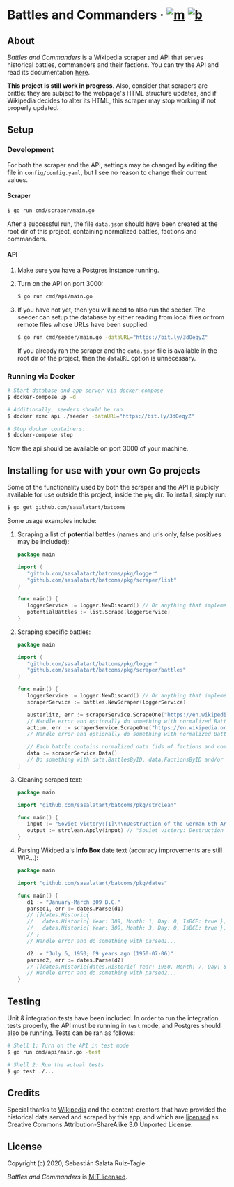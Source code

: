 # Battles and Commanders &middot; [![m][bdg-mit]][mit] [![b][bdg-build]][build]

## About

_Battles and Commanders_ is a Wikipedia scraper and API that serves historical battles, commanders
and their factions. You can try the API and read its documentation [here][swaggerhub].

**This project is still work in progress**. Also, consider that scrapers are brittle: they are
subject to the webpage's HTML structure updates, and if Wikipedia decides to alter its HTML, this
scraper may stop working if not properly updated.

## Setup

### Development

For both the scraper and the API, settings may be changed by editing the file in `config/config.yaml`,
but I see no reason to change their current values.

#### Scraper

```sh
$ go run cmd/scraper/main.go
```

After a successful run, the file `data.json` should have been created at the root dir of this
project, containing normalized battles, factions and commanders.

#### API

1. Make sure you have a Postgres instance running.

2. Turn on the API on port 3000:

   ```sh
   $ go run cmd/api/main.go
   ```

3. If you have not yet, then you will need to also run the seeder. The seeder can setup the database
   by either reading from local files or from remote files whose URLs have been supplied:

   ```sh
   $ go run cmd/seeder/main.go -dataURL="https://bit.ly/3dOeqyZ"
   ```

   If you already ran the scraper and the `data.json` file is available in the root dir of the
   project, then the `dataURL` option is unnecessary.

### Running via Docker

```sh
# Start database and app server via docker-compose
$ docker-compose up -d

# Additionally, seeders should be ran
$ docker exec api ./seeder -dataURL="https://bit.ly/3dOeqyZ"

# Stop docker containers:
$ docker-compose stop
```

Now the api should be available on port 3000 of your machine.

## Installing for use with your own Go projects

Some of the functionality used by both the scraper and the API is publicly available for use outside
this project, inside the `pkg` dir. To install, simply run:

```sh
$ go get github.com/sasalatart/batcoms
```

Some usage examples include:

1. Scraping a list of **potential** battles (names and urls only, false positives may be included):

   ```go
   package main

   import (
      "github.com/sasalatart/batcoms/pkg/logger"
      "github.com/sasalatart/batcoms/pkg/scraper/list"
   )

   func main() {
      loggerService := logger.NewDiscard() // Or anything that implements logger.Interface
      potentialBattles := list.Scrape(loggerService)
   }
   ```

2. Scraping specific battles:

   ```go
   package main

   import (
      "github.com/sasalatart/batcoms/pkg/logger"
      "github.com/sasalatart/batcoms/pkg/scraper/battles"
   )

   func main() {
      loggerService := logger.NewDiscard() // Or anything that implements logger.Interface
      scraperService := battles.NewScraper(loggerService)

      austerlitz, err := scraperService.ScrapeOne("https://en.wikipedia.org/wiki/Battle_of_Austerlitz")
      // Handle error and optionally do something with normalized Battle of Austerlitz...
      actium, err := scraperService.ScrapeOne("https://en.wikipedia.org/wiki/Battle_of_Actium")
      // Handle error and optionally do something with normalized Battle of Actium...

      // Each battle contains normalized data (ids of factions and commanders), so we export everything
      data := scraperService.Data()
      // Do something with data.BattlesByID, data.FactionsByID and/or data.CommandersByID...
   }
   ```

3. Cleaning scraped text:

   ```go
   package main

   import "github.com/sasalatart/batcoms/pkg/strclean"

   func main() {
      input := "Soviet victory:[1]\n\nDestruction of the German 6th Army"
      output := strclean.Apply(input) // "Soviet victory: Destruction of the German 6th Army"
   }
   ```

4. Parsing Wikipedia's **Info Box** date text (accuracy improvements are still WIP...):

   ```go
   package main

   import "github.com/sasalatart/batcoms/pkg/dates"

   func main() {
      d1 := "January-March 309 B.C."
      parsed1, err := dates.Parse(d1)
      // []dates.Historic{
      //   dates.Historic{ Year: 309, Month: 1, Day: 0, IsBCE: true },
      //   dates.Historic{ Year: 309, Month: 3, Day: 0, IsBCE: true },
      // }
      // Handle error and do something with parsed1...

      d2 := "July 6, 1950; 69 years ago (1950-07-06)"
      parsed2, err := dates.Parse(d2)
      // []dates.Historic{dates.Historic{ Year: 1950, Month: 7, Day: 6, IsBCE: false }}
      // Handle error and do something with parsed2...
   }
   ```

## Testing

Unit & integration tests have been included. In order to run the integration tests properly, the API
must be running in `test` mode, and Postgres should also be running. Tests can be ran as follows:

```sh
# Shell 1: Turn on the API in test mode
$ go run cmd/api/main.go -test

# Shell 2: Run the actual tests
$ go test ./...
```

## Credits

Special thanks to [Wikipedia][wikipedia] and the content-creators that have provided the historical
data served and scraped by this app, and which are [licensed][cc-share-alike] as Creative Commons
Attribution-ShareAlike 3.0 Unported License.

## License

Copyright (c) 2020, Sebastián Salata Ruiz-Tagle

_Battles and Commanders_ is [MIT licensed](./LICENSE).

[bdg-build]: https://circleci.com/gh/sasalatart/battles-and-commanders.svg?style=svg
[bdg-mit]: https://img.shields.io/badge/License-MIT-blue.svg
[build]: https://circleci.com/gh/battles-and-commanders
[cc-share-alike]: https://creativecommons.org/licenses/by-sa/3.0/
[mit]: https://opensource.org/licenses/MIT
[swaggerhub]: https://app.swaggerhub.com/apis-docs/sasalatart/Battles-and-Commanders/1.0.0
[wikipedia]: https://www.wikipedia.org/

